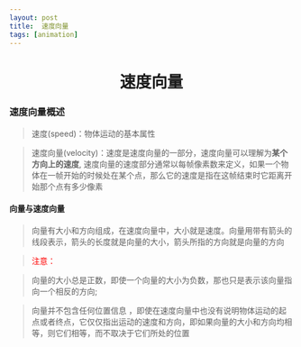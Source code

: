 ```yaml
---
layout: post
title:	速度向量
tags: [animation]
---
```


<h1 style="text-align:center;">速度向量</h1>

### 速度向量概述

> 速度(speed)：物体运动的基本属性

> 速度向量(velocity)：速度是速度向量的一部分，速度向量可以理解为**某个方向上的速度**, 速度向量的速度部分通常以每帧像素数来定义，如果一个物体在一帧开始的时候处在某个点，那么它的速度是指在这帧结束时它距离开始那个点有多少像素

#### 向量与速度向量

> 向量有大小和方向组成，在速度向量中，大小就是速度。向量用带有箭头的线段表示，箭头的长度就是向量的大小，箭头所指的方向就是向量的方向

> <p style="color:red;">注意：</p>

> 向量的大小总是正数，即使一个向量的大小为负数，那也只是表示该向量指向一个相反的方向;

> 向量并不包含任何位置信息 ，即使在速度向量中也没有说明物体运动的起点或者终点，它仅仅指出运动的速度和方向，即如果向量的大小和方向均相等，则它们相等，而不取决于它们所处的位置